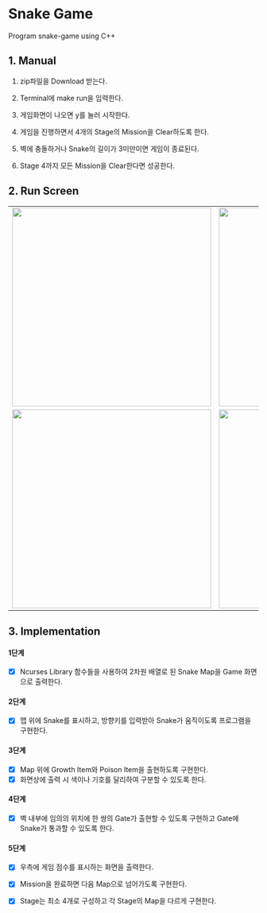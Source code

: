 # Snake Game

Program snake-game using C++

## 1. Manual

1. zip파일을 Download 받는다.

2. Terminal에 make run을 입력한다.

3. 게임화면이 나오면 y를 눌러 시작한다.

4. 게임을 진행하면서 4개의 Stage의 Mission을 Clear하도록 한다. 

5. 벽에 충돌하거나 Snake의 길이가 3미만이면 게임이 종료된다.

6. Stage 4까지 모든 Mission을 Clear한다면 성공한다.



## 2. Run Screen

<div style="text-align: center"><table><tr>
  <td style="text-align: center">
    <img src="https://user-images.githubusercontent.com/28584213/85833738-30047a80-b7cd-11ea-8b76-34ffaab23e32.png" width="400"/>
</td>
  <td style="text-align: center">
    <img src="https://user-images.githubusercontent.com/28584213/85833755-3692f200-b7cd-11ea-9fd2-36eeeeb275a7.png" width="400"/>
</td>
</tr>
  <tr>
  <td style="text-align: center">
<img src="https://user-images.githubusercontent.com/28584213/85833756-38f54c00-b7cd-11ea-993b-1050f11055b0.png" width="400"/>
</td>
<td style="text-align: center">
<img src="https://user-images.githubusercontent.com/28584213/85833763-3abf0f80-b7cd-11ea-8462-acf2c125639b.png" width="400"/>
</td></tr>
</table></div>



## 3. Implementation

#### 1단계

- [X] Ncurses Library 함수들을 사용하여 2차원 배열로 된 Snake Map을 Game 화면으로 출력한다.

#### 2단계

- [X] 맵 위에 Snake를 표시하고, 방향키를 입력받아 Snake가 움직이도록 프로그램을 구현한다.

#### 3단계

- [X] Map 위에 Growth Item와 Poison Item을 출현하도록 구현한다.
- [X] 화면상에 출력 시 색이나 기호를 달리하여 구분할 수 있도록 한다.

#### 4단계

- [X] 벽 내부에 임의의 위치에 한 쌍의 Gate가 출현할 수 있도록 구현하고 Gate에 Snake가 통과할 수 있도록 한다.

#### 5단계

- [X] 우측에 게임 점수를 표시하는 화면을 출력한다.
- [X] Mission을 완료하면 다음 Map으로 넘어가도록 구현한다. 
- [X] Stage는 최소 4개로 구성하고 각 Stage의 Map을 다르게 구현한다.

